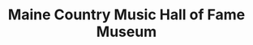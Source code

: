 ---
layout: repo
title: "Maine Country Music Hall of Fame Museum"
id: 2987
permalink: repos/2987/
---